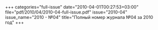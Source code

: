 +++
categories="full-issue"
date="2010-04-01T00:27:53+03:00"
file="pdf/2010/04/2010-04-full-issue.pdf"
issue="2010-04"
issue_name="2010 - №04"
title="Полный номер журнала №04 за 2010 год"
+++
